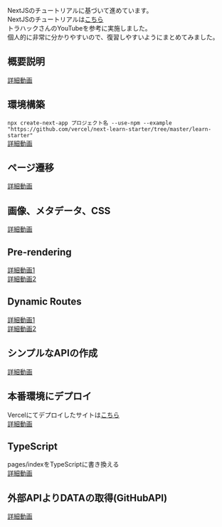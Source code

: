 

NextJSのチュートリアルに基づいて進めています。  
NextJSのチュートリアルは[こちら](https://nextjs.org/learn)  
トラハックさんのYouTubeを参考に実施しました。  
個人的に非常に分かりやすいので、復習しやすいようにまとめてみました。

## 概要説明
[詳細動画](https://www.youtube.com/watch?v=IHkvcmXReyU&list=PLX8Rsrpnn3IUGEyanrHYGjY1WOzNe7Jd-&index=1)

## 環境構築
`npx create-next-app プロジェクト名 --use-npm --example "https://github.com/vercel/next-learn-starter/tree/master/learn-starter"`  
[詳細動画](https://www.youtube.com/watch?v=IHkvcmXReyU&list=PLX8Rsrpnn3IUGEyanrHYGjY1WOzNe7Jd-&index=2)

## ページ遷移
[詳細動画](https://www.youtube.com/watch?v=PvpT9VCVBx0&list=PLX8Rsrpnn3IUGEyanrHYGjY1WOzNe7Jd-&index=3)

## 画像、メタデータ、CSS
[詳細動画](https://www.youtube.com/watch?v=D-q8K7TCN6I&list=PLX8Rsrpnn3IUGEyanrHYGjY1WOzNe7Jd-&index=4)

## Pre-rendering
[詳細動画1](https://www.youtube.com/watch?v=kCFvuI4K5fs&list=PLX8Rsrpnn3IUGEyanrHYGjY1WOzNe7Jd-&index=5)  
[詳細動画2](https://www.youtube.com/watch?v=h9wjVLwd2GQ&list=PLX8Rsrpnn3IUGEyanrHYGjY1WOzNe7Jd-&index=6)

## Dynamic Routes
[詳細動画1](https://www.youtube.com/watch?v=x0ayN-ysbsI&list=PLX8Rsrpnn3IUGEyanrHYGjY1WOzNe7Jd-&index=7)  
[詳細動画2](https://www.youtube.com/watch?v=D-q8K7TCN6I&list=PLX8Rsrpnn3IUGEyanrHYGjY1WOzNe7Jd-&index=8)

## シンプルなAPIの作成
[詳細動画](https://www.youtube.com/watch?v=D-q8K7TCN6I&list=PLX8Rsrpnn3IUGEyanrHYGjY1WOzNe7Jd-&index=9)

## 本番環境にデプロイ
Vercelにてデプロイしたサイトは[こちら](https://nextjs-blog-tutorial-9isvo0vrb.vercel.app/)  
[詳細動画](https://www.youtube.com/watch?v=D-q8K7TCN6I&list=PLX8Rsrpnn3IUGEyanrHYGjY1WOzNe7Jd-&index=10)

## TypeScript 
pages/indexをTypeScriptに書き換える  
[詳細動画](https://www.youtube.com/watch?v=D-q8K7TCN6I&list=PLX8Rsrpnn3IUGEyanrHYGjY1WOzNe7Jd-&index=11)

## 外部APIよりDATAの取得(GitHubAPI)

[詳細動画](https://www.youtube.com/watch?v=ILt3VBqbeds&list=PLX8Rsrpnn3IUGEyanrHYGjY1WOzNe7Jd-&index=12)

